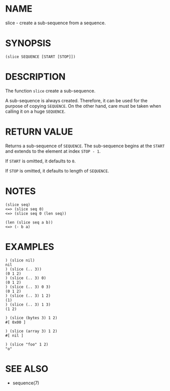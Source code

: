 # NAME
slice - create a sub-sequence from a sequence.

# SYNOPSIS

    (slice SEQUENCE [START [STOP]])

# DESCRIPTION
The function `slice` create a sub-sequence.

A sub-sequence is always created. Therefore, it can be used for the purpose of copying `SEQUENCE`. On the other hand, care must be taken when calling it on a huge `SEQUENCE`.

# RETURN VALUE
Returns a sub-sequence of `SEQUENCE`. The sub-sequence begins at the `START` and extends to the element at index `STOP - 1`.

If `START` is omitted, it defaults to `0`.

If `STOP` is omitted, it defaults to length of `SEQUENCE`.

# NOTES

    (slice seq)
    <=> (slice seq 0)
    <=> (slice seq 0 (len seq))

    (len (slice seq a b))
    <=> (- b a)

# EXAMPLES

    ) (slice nil)
    nil
    ) (slice (.. 3))
    (0 1 2)
    ) (slice (.. 3) 0)
    (0 1 2)
    ) (slice (.. 3) 0 3)
    (0 1 2)
    ) (slice (.. 3) 1 2)
    (1)
    ) (slice (.. 3) 1 3)
    (1 2)

    ) (slice (bytes 3) 1 2)
    #[ 0x00 ]

    ) (slice (array 3) 1 2)
    #[ nil ]

    ) (slice "foo" 1 2)
    "o"

# SEE ALSO
- sequence(7)
